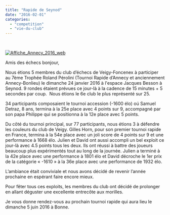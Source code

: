 ```yaml
---
title: "Rapide de Seynod"
date: "2016-02-01"
categories: 
  - "competition"
  - "vie-du-club"
---
```


 

[![Affiche_Annecy_2016_web](/wordpress-uploads/2016/02/Affiche_Annecy_2016_web-212x300.jpg)](/wordpress-uploads/2016/02/Affiche_Annecy_2016_web.jpg)

Amis des échecs bonjour,

Nous étions 5 membres du club d’échecs de Veigy-Foncenex à participer au 7ème Trophée Roland Pérolini (Tournoi Rapide d’Annecy et anciennement Annecy-Bonlieu) le dimanche 24 janvier 2016 à l'espace Jacques Besson à Seynod. 9 rondes étaient prévues ce jour-là à la cadence de 15 minutes + 5 secondes par coup.  Nous étions le 6e club le plus représenté sur 25.

34 participants composaient le tournoi accession (-1600 élo) oú Samuel Detraz, 8 ans, termina à la 25e place avec 4 points sur 9, accompagné par son papa Philippe qui se positionna à la 12e place avec 5 points.

Du côté du tournoi principal, sur 77 participants, nous étions 3 à défendre les couleurs du club de Veigy. Gilles Horn, pour son premier tournoi rapide en France, termina à la 54e place avec un joli score de 4 points sur 9 et une performance à 1668 élo. Julien et David ont aussi accompli un bel exploit ce jour-là avec 4.5 points tous les deux. Ils ont réussi à battre des joueurs beaucoup plus expérimentés tout au long de la journée. Julien a terminé à la 42e place avec une performance à 1801 élo et David décroche le 1er prix de la catégorie « -1610 » à la 36e place avec une performance de 1932 élo.

L’ambiance était conviviale et nous avons décidé de revenir l’année prochaine en espérant faire encore mieux.

Pour fêter tous ces exploits, les membres du club ont décidé de prolonger en allant déguster une excellente entrecôte aux morilles.

Je vous donne rendez-vous au prochain tournoi rapide qui aura lieu le dimanche 5 juin 2016 à Bonne.
